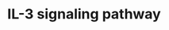 ---
annotations:
- type: Pathway Ontology
  value: interleukin-3 signaling pathway
authors:
- MaintBot
- Mkutmon
- Eweitz
description: 'Interleukin-3 belongs to a family of cytokines, which includes IL-5
  and GM-CSF. It signals through a receptor complex comprising of an IL-3 specific
  IL-3 receptor alpha subunit (IL3RA) and a common beta chain, which is shared between
  all members of this cytokine family. Binding of IL-3 to IL3RA recruits the beta
  chain to the complex, which activates the JAK/STAT, MAPK and PI 3-kinase signaling
  modules.  Source: NetPath http://www.netpath.org/pathways?path_id=NetPath_15'
last-edited: 2021-05-23
organisms:
- Pan troglodytes
redirect_from:
- /index.php/Pathway:WP913
- /instance/WP913
schema-jsonld:
- '@context': https://schema.org/
  '@id': https://wikipathways.github.io/pathways/WP913.html
  '@type': Dataset
  creator:
    '@type': Organization
    name: WikiPathways
  description: 'Interleukin-3 belongs to a family of cytokines, which includes IL-5
    and GM-CSF. It signals through a receptor complex comprising of an IL-3 specific
    IL-3 receptor alpha subunit (IL3RA) and a common beta chain, which is shared between
    all members of this cytokine family. Binding of IL-3 to IL3RA recruits the beta
    chain to the complex, which activates the JAK/STAT, MAPK and PI 3-kinase signaling
    modules.  Source: NetPath http://www.netpath.org/pathways?path_id=NetPath_15'
  keywords:
  - BCL2L11
  - KCNIP3
  - GSK3B
  - MATK
  - MAP2K1
  - CBL
  - ID1
  - SOCS3
  - JAK2
  - PRKCB1
  - YWHAQ
  - MAPK7
  - STAT5B
  - BMX
  - DNM1
  - GRB2
  - MMP2
  - RAC1
  - PIK3CD
  - VCL
  - STAT6
  - BAD
  - IL3
  - PTK2
  - PRKACA
  - PIK3CA
  - GSK3A
  - GATA1
  - PXN
  - SYK
  - STAT1
  - BAX
  - FOXO1
  - LYN
  - MAPK1
  - KRAS
  - STAT5A
  - MAPKAPK2
  - CRK
  - PTPN11
  - SPI1
  - SELP
  - CHEK1
  - BIRC5
  - SOCS2
  - MRAS
  - YWHAZ
  - PIK3R2
  - RPS6KB2
  - SRC
  - VAV1
  - HCK
  - PPP2CA
  - GAB1
  - ATF1
  - TNFRSF1B
  - LCK
  - BCL2L1
  - PRKCA
  - NFKB1
  - CISH
  - GATA2
  - TEC
  - PILRB
  - CRKL
  - PAK1
  - Gene Symbol
  - SHC1
  - CSF2RB
  - RAPGEF1
  - RXRA
  - INPP5D
  - GAB2
  - RAC2
  - STAT3
  - MAPK14
  - CDC42
  - HRAS
  - FYN
  - CREB1
  - PTPN6
  - BCL2
  - TYK2
  - MAPK8
  - RARA
  - SLC2A1
  - IL3RA
  - MAPK3
  - HSPB1
  - JAK1
  - RAP1A
  - PIK3R1
  - FES
  - MMP9
  - AKT1
  - RAF1
  - SOS1
  - MAPK9
  - GNB2L1
  - ATF2
  - FCER2
  - YWHAB
  license: CC0
  name: IL-3 signaling pathway
seo: CreativeWork
title: IL-3 signaling pathway
wpid: WP913
---